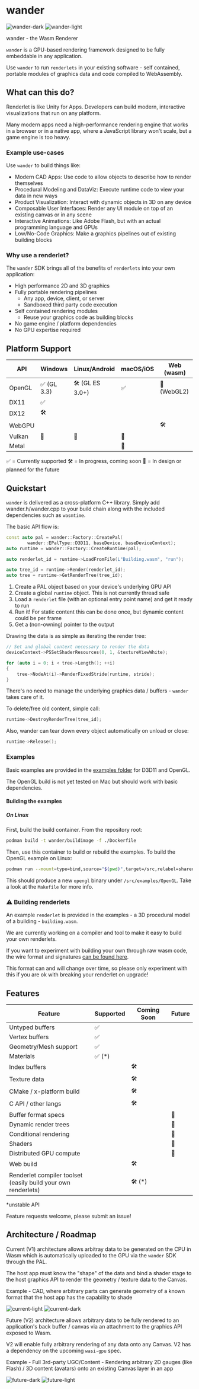 # wander

![wander-dark](https://github.com/renderlet/wander/assets/11962123/c0adc937-b25a-4413-9e57-6adf9faa9cd1#gh-dark-mode-only)
![wander-light](https://github.com/renderlet/wander/assets/11962123/c38c11d6-2b03-4d89-be36-2081ace9b71b#gh-light-mode-only)


wander - the Wasm Renderer

`wander` is a GPU-based rendering framework designed to be fully embeddable in any application.

Use `wander` to run `renderlets` in your existing software - self contained, portable modules of graphics data and code compiled to WebAssembly. 

## What can this do?

Renderlet is like Unity for Apps. Developers can build modern, interactive visualizations that run on any platform.

Many modern apps need a high-performance rendering engine that works in a browser or in a native app, where a JavaScript library won't scale, but a game engine is too heavy. 

### Example use-cases

Use `wander` to build things like:
* Modern CAD Apps: Use code to allow objects to describe how to render themselves
* Procedural Modeling and DataViz: Execute runtime code to view your data in new ways
* Product Visualization: Interact with dynamic objects in 3D on any device
* Composable User Interfaces: Render any UI module on top of an existing canvas or in any scene
* Interactive Animations: Like Adobe Flash, but with an actual programming language and GPUs
* Low/No-Code Graphics: Make a graphics pipelines out of existing building blocks

### Why use a renderlet?

The `wander` SDK brings all of the benefits of `renderlets` into your own application:
* High performance 2D and 3D graphics
* Fully portable rendering pipelines
    * Any app, device, client, or server
    * Sandboxed third party code execution
* Self contained rendering modules
    *  Reuse your graphics code as building blocks
* No game engine / platform dependencies
* No GPU expertise required

## Platform Support

| API    | Windows            | Linux/Android      | macOS/iOS          | Web (wasm)         |
| ------ | ------------------ | ------------------ | ------------------ | ------------------ |
| OpenGL | :white_check_mark: (GL 3.3)      | :hammer_and_wrench: (GL ES 3.0+)  | :white_check_mark: | :triangular_ruler: (WebGL2)      |
| DX11   | :white_check_mark: |                    |                    |                    |
| DX12   | :hammer_and_wrench: |                    |                    |                    |
| WebGPU |                    |                    |                    | :hammer_and_wrench: |
| Vulkan | :triangular_ruler: | :triangular_ruler: | :triangular_ruler: |                    |
| Metal  |                    |                    | :triangular_ruler: |                    |

:white_check_mark: = Currently supported
:hammer_and_wrench: = In progress, coming soon
:triangular_ruler: = In design or planned for the future


## Quickstart

`wander` is delivered as a cross-platform C++ library. Simply add wander.h/wander.cpp to your build chain along with the included dependencies such as `wasmtime`.

The basic API flow is:
```C++
const auto pal = wander::Factory::CreatePal(
        wander::EPalType::D3D11, baseDevice, baseDeviceContext);
auto runtime = wander::Factory::CreateRuntime(pal);

auto renderlet_id = runtime->LoadFromFile(L"Building.wasm", "run");

auto tree_id = runtime->Render(renderlet_id);
auto tree = runtime->GetRenderTree(tree_id);
```
1. Create a PAL object based on your device's underlying GPU API
2. Create a global `runtime` object. This is not currently thread safe
3. Load a `renderlet` file (with an optional entry point name) and get it ready to run
4. Run it! For static content this can be done once, but dynamic content could be per frame
5. Get a (non-owning) pointer to the output

Drawing the data is as simple as iterating the render tree:
```C++
// Set and global context necessary to render the data
deviceContext->PSSetShaderResources(0, 1, &textureViewWhite);

for (auto i = 0; i < tree->Length(); ++i)
{
    tree->NodeAt(i)->RenderFixedStride(runtime, stride);
}
```
There's no need to manage the underlying graphics data / buffers - `wander` takes care of it.

To delete/free old content, simple call:
```C++
runtime->DestroyRenderTree(tree_id);
```

Also, wander can tear down every object automatically on unload or close:
```C++
runtime->Release();
```

### Examples

Basic examples are provided in the [examples folder](examples/) for D3D11 and OpenGL.

The OpenGL build is not yet tested on Mac but should work with basic dependencies.

#### Building the examples

##### On Linux

First, build the build container. From the repository root:

```sh
podman build -t wander/buildimage -f ./Dockerfile
```

Then, use this container to build or rebuild the examples. To build the OpenGL example on Linux:

```sh
podman run --mount=type=bind,source="$(pwd)",target=/src,relabel=shared,U=true -w /src/examples/OpenGL wander/buildimage make buildlinux
```

This should produce a new `opengl` binary under `/src/examples/OpenGL`. Take a look at the `Makefile` for more info.

### :warning: Building renderlets

An example `renderlet` is provided in the examples - a 3D procedural model of a building - `building.wasm`.

We are currently working on a compiler and tool to make it easy to build your own renderlets.

If you want to experiment with building your own through raw wasm code, the wire format and signatures [can be found here](https://github.com/renderlet/wander/blob/e86d549606e24a04ae4b25544336b2744aec4ce0/wander.cpp#L331).

This format can and will change over time, so please only experiment with this if you are ok with breaking your renderlet on upgrade!

## Features

| Feature    | Supported            | Coming Soon    | Future        |
| ------ | ------------------ | ------------------ | ------------------ | 
| Untyped buffers | :white_check_mark:    |  | 
| Vertex buffers   | :white_check_mark:   |                    |                    | 
| Geometry/Mesh support   | :white_check_mark:   |                    |                    |
| Materials |  :white_check_mark: (*) |                    |                    |
| Index buffers | | :hammer_and_wrench: |  |
| Texture data  |   | :hammer_and_wrench:  |  |
| CMake / x-platform build |   | :hammer_and_wrench:  |  |
| C API / other langs  |   | :hammer_and_wrench:  |  |
| Buffer format specs  |   |   | :triangular_ruler: |
| Dynamic render trees  |   |   | :triangular_ruler: |
| Conditional rendering  |   |   | :triangular_ruler: |
| Shaders  |   |   | :triangular_ruler: |
| Distributed GPU compute  |   |   | :triangular_ruler: |
| Web build  |   | :hammer_and_wrench:  |  |
| Renderlet compiler toolset <br>(easily build your own renderlets) |   | :hammer_and_wrench: (*) |  |

*unstable API

Feature requests welcome, please submit an issue!

## Architecture / Roadmap 

Current (V1) architecture allows arbitray data to be generated on the CPU in Wasm which is automatically uploaded to the GPU via the `wander` SDK through the PAL.

The host app must know the "shape" of the data and bind a shader stage to the host graphics API to render the geometry / texture data to the Canvas.

Example - CAD, where arbitrary parts can generate geometry of a known format that the host app has the capability to shade

![current-light](https://github.com/renderlet/wander/assets/11962123/2e1fe0a0-4d1a-4f10-9313-7ab0b0031ca6#gh-light-mode-only)
![current-dark](https://github.com/renderlet/wander/assets/11962123/be018975-6035-4e1d-8789-3c511168d0a6#gh-dark-mode-only)

Future (V2) architecture allows arbitrary data to be fully rendered to an application's back buffer / canvas via an attachment to the graphics API exposed to Wasm.

V2 will enable fully arbitrary rendering of any data onto any Canvas. V2 has a dependency on the upcoming `wasi-gpu` spec.

Example - Full 3rd-party UGC/Content - Rendering arbitrary 2D gauges (like Flash) / 3D content (avatars) onto an existing Canvas layer in an app

![future-dark](https://github.com/renderlet/wander/assets/11962123/d59a7452-f830-4291-9a33-03e5a69c60de#gh-dark-mode-only)
![future-light](https://github.com/renderlet/wander/assets/11962123/f0ac7d6f-f5f6-4260-9be2-f9d6d044f9e2#gh-light-mode-only)
